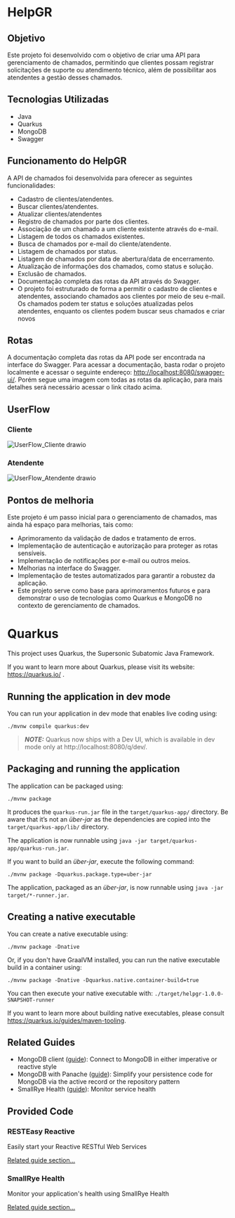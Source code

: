 # HelpGR

## Objetivo
Este projeto foi desenvolvido com o objetivo de criar uma API para gerenciamento de chamados, permitindo que clientes possam registrar solicitações de suporte ou atendimento técnico, além de possibilitar aos atendentes a gestão desses chamados.

## Tecnologias Utilizadas
- Java
- Quarkus
- MongoDB
- Swagger

## Funcionamento do HelpGR
A API de chamados foi desenvolvida para oferecer as seguintes funcionalidades:

- Cadastro de clientes/atendentes.
- Buscar clientes/atendentes.
- Atualizar clientes/atendentes
- Registro de chamados por parte dos clientes.
- Associação de um chamado a um cliente existente através do e-mail.
- Listagem de todos os chamados existentes.
- Busca de chamados por e-mail do cliente/atendente.
- Listagem de chamados por status.
- Listagem de chamados por data de abertura/data de encerramento.
- Atualização de informações dos chamados, como status e solução.
- Exclusão de chamados.
- Documentação completa das rotas da API através do Swagger.
- O projeto foi estruturado de forma a permitir o cadastro de clientes e atendentes, associando chamados aos clientes por meio de seu e-mail. Os chamados podem ter status e soluções atualizadas pelos atendentes, enquanto os clientes podem buscar seus chamados e criar novos

## Rotas 
A documentação completa das rotas da API pode ser encontrada na interface do Swagger. Para acessar a documentação, basta rodar o projeto localmente e acessar o seguinte endereço: [http://localhost:8080/swagger-ui/](http://localhost:8080/q/swagger-ui/).
Porém segue uma imagem com todas as rotas da aplicação, para mais detalhes será necessário acessar o link citado acima.

## UserFlow

### Cliente
![UserFlow_Cliente drawio](https://github.com/Gabriel-Leandr0/HelpGR/assets/121676186/94671e7f-786d-433f-b79e-f186c0efb0fa)

### Atendente
![UserFlow_Atendente drawio](https://github.com/Gabriel-Leandr0/HelpGR/assets/121676186/a88073ac-c048-4e5c-9eb0-8fe73a3429d5)

## Pontos de melhoria
Este projeto é um passo inicial para o gerenciamento de chamados, mas ainda há espaço para melhorias, tais como:

- Aprimoramento da validação de dados e tratamento de erros.
- Implementação de autenticação e autorização para proteger as rotas sensíveis.
- Implementação de notificações por e-mail ou outros meios.
- Melhorias na interface do Swagger.
- Implementação de testes automatizados para garantir a robustez da aplicação.
- Este projeto serve como base para aprimoramentos futuros e para demonstrar o uso de tecnologias como Quarkus e MongoDB no contexto de gerenciamento de chamados.


# Quarkus

This project uses Quarkus, the Supersonic Subatomic Java Framework.

If you want to learn more about Quarkus, please visit its website: https://quarkus.io/ .

## Running the application in dev mode

You can run your application in dev mode that enables live coding using:
```shell script
./mvnw compile quarkus:dev
```

> **_NOTE:_**  Quarkus now ships with a Dev UI, which is available in dev mode only at http://localhost:8080/q/dev/.

## Packaging and running the application

The application can be packaged using:
```shell script
./mvnw package
```
It produces the `quarkus-run.jar` file in the `target/quarkus-app/` directory.
Be aware that it’s not an _über-jar_ as the dependencies are copied into the `target/quarkus-app/lib/` directory.

The application is now runnable using `java -jar target/quarkus-app/quarkus-run.jar`.

If you want to build an _über-jar_, execute the following command:
```shell script
./mvnw package -Dquarkus.package.type=uber-jar
```

The application, packaged as an _über-jar_, is now runnable using `java -jar target/*-runner.jar`.

## Creating a native executable

You can create a native executable using: 
```shell script
./mvnw package -Dnative
```

Or, if you don't have GraalVM installed, you can run the native executable build in a container using: 
```shell script
./mvnw package -Dnative -Dquarkus.native.container-build=true
```

You can then execute your native executable with: `./target/helpgr-1.0.0-SNAPSHOT-runner`

If you want to learn more about building native executables, please consult https://quarkus.io/guides/maven-tooling.

## Related Guides

- MongoDB client ([guide](https://quarkus.io/guides/mongodb)): Connect to MongoDB in either imperative or reactive style
- MongoDB with Panache ([guide](https://quarkus.io/guides/mongodb-panache)): Simplify your persistence code for MongoDB via the active record or the repository pattern
- SmallRye Health ([guide](https://quarkus.io/guides/smallrye-health)): Monitor service health

## Provided Code

### RESTEasy Reactive

Easily start your Reactive RESTful Web Services

[Related guide section...](https://quarkus.io/guides/getting-started-reactive#reactive-jax-rs-resources)

### SmallRye Health

Monitor your application's health using SmallRye Health

[Related guide section...](https://quarkus.io/guides/smallrye-health)
